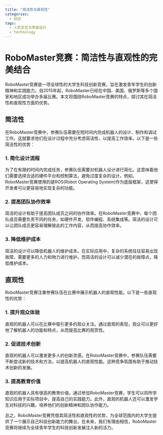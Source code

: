 ```yaml
---  
title: "简洁性与直观性"  
categories:  
  - 综述  
tags: 
  - 人机交互与界面设计 
  - technology  
---  
```


# RoboMaster竞赛：简洁性与直观性的完美结合

RoboMaster竞赛是一项全球性的大学生科技创新竞赛，旨在激发青年学生的创新精神和实践能力。自2015年起，RoboMaster已经在中国、美国、俄罗斯等多个国家和地区成功举办多届比赛。本文将围绕RoboMaster竞赛的特点，探讨其在简洁性和直观性方面的优势。

## 简洁性

在RoboMaster竞赛中，参赛队伍需要在短时间内完成机器人的设计、制作和调试工作。这就要求他们在设计过程中充分考虑简洁性，以提高工作效率。以下是一些简洁性的优势：

### 1. 简化设计流程

为了在有限的时间内完成任务，参赛队伍需要对机器人设计进行简化。这意味着他们需要选择合适的硬件平台和控制算法，避免过度复杂的设计。例如，RoboMaster竞赛使用的是ROS(Robot Operating System)作为底层框架，这使得开发者可以更容易地实现复杂的功能。

### 2. 提高团队协作效率

简洁的设计有助于提高团队成员之间的协作效率。在RoboMaster竞赛中，每个团队成员需要负责不同的任务，如硬件开发、软件编程、系统集成等。简洁的设计可以让团队成员更容易理解彼此的工作内容，从而提高协作效率。

### 3. 降低维护成本

简洁的设计可以降低机器人的维护成本。在实际应用中，复杂的系统往往容易出现故障，需要更多的人力和物力进行维护。而简洁的设计可以减少潜在的故障点，降低维护成本。

## 直观性

RoboMaster竞赛注重参赛队伍在比赛中展示机器人的直观性能。以下是一些直观性的优势：

### 1. 提升观众体验

直观的机器人可以在比赛中吸引更多的观众关注。通过直观的表现，观众可以更好地了解机器人的功能和特点，从而提高比赛的观赏性。

### 2. 促进技术创新

直观的机器人可以激发更多人的创新灵感。在RoboMaster竞赛中，参赛队伍需要不断尝试新的技术和方法，以提高机器人的直观性能。这种竞争氛围有助于推动技术创新的发展。

### 3. 提高教育价值

直观的机器人具有很高的教育价值。通过参加RoboMaster竞赛，学生可以将所学知识应用于实际项目中，提高自己的实践能力。此外，直观的机器人还可以激发学生对科技的兴趣，培养他们的创新精神和团队协作能力。

总之，RoboMaster竞赛凭借其简洁性和直观性的优势，为全球范围内的大学生提供了一个展示自己科技创新能力的舞台。在未来，我们有理由相信，RoboMaster竞赛将继续为全球青年学生的科技创新发展注入新的活力。 
